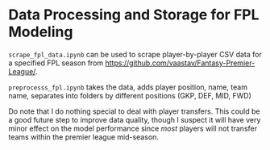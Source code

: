 # Data Processing and Storage for FPL Modeling

`scrape_fpl_data.ipynb` can be used to scrape player-by-player CSV data for a 
specified FPL season from https://github.com/vaastav/Fantasy-Premier-League/.

`preprocesss_fpl.ipynb` takes the data, adds player position, name, team name, 
separates into folders by different positions (GKP, DEF, MID, FWD)


Do note that I do nothing special to deal with player transfers. This could be 
a good future step to improve data quality, though I suspect it will have very minor
effect on the model performance since *most* players will not transfer teams within 
the premier league mid-season.